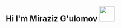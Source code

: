 ## Hi I'm Miraziz G'ulomov <img src="https://media0.giphy.com/media/v1.Y2lkPTc5MGI3NjExNDhwbXo2MzV6ZTY5djB0dHk1ZXZvY3Q1bGNqMDFyNHN2dDBvNGUyNCZlcD12MV9pbnRlcm5hbF9naWZfYnlfaWQmY3Q9cw/P5PNTeKcd7JkBM5LOK/giphy.webp" width="40px">


